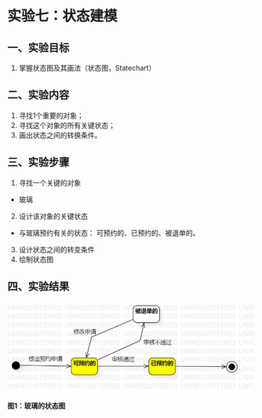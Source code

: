 # 实验七：状态建模

## 一、实验目标

1. 掌握状态图及其画法（状态图，Statechart）

## 二、实验内容

1. 寻找1个重要的对象；
2. 寻找这个对象的所有关键状态；
3. 画出状态之间的转换条件。

## 三、实验步骤

1. 寻找一个关键的对象

- 玻璃

2. 设计该对象的关键状态

- 与玻璃预约有关的状态： 可预约的、已预约的、被退单的。

3. 设计状态之间的转变条件
4. 绘制状态图

## 四、实验结果

![玻璃的状态图](model7.jpg)

**图1：玻璃的状态图**